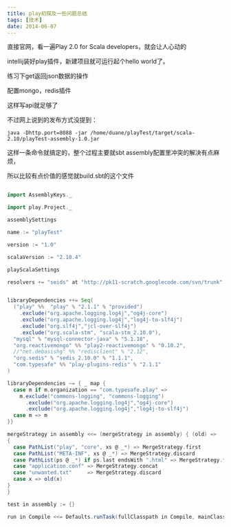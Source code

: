 ```yaml
---
title: play初探及一些问题总结
tags: [技术]
date: 2014-06-07
---
```


直接官网，看一遍Play 2.0 for Scala developers，就会让人心动的

intellij装好play插件，新建项目就可运行起个hello world了。

练习下get返回json数据的操作

配置mongo，redis插件

这样写api就足够了

不过网上说到的发布方式没提到：

	java -Dhttp.port=8088 -jar /home/duane/playTest/target/scala-2.10/playTest-assembly-1.0.jar

这样一条命令就搞定的，整个过程主要就sbt assembly配置里冲突的解决有点麻烦，

所以比较有点价值的感觉就build.sbt的这个文件

```scala

import AssemblyKeys._

import play.Project._

assemblySettings

name := "playTest"

version := "1.0"

scalaVersion := "2.10.4"

playScalaSettings

resolvers += "seids" at "http://pk11-scratch.googlecode.com/svn/trunk"


libraryDependencies ++= Seq(
  ("play" %%  "play" % "2.1.1" % "provided")
    .exclude("org.apache.logging.log4j","og4j-core")
    .exclude("org.apache.logging.log4j","log4j-to-slf4j")
    .exclude("org.slf4j","jcl-over-slf4j")
    .exclude("org.scala-stm", "scala-stm_2.10.0"),
  "mysql" % "mysql-connector-java" % "5.1.18",
  "org.reactivemongo" %% "play2-reactivemongo" % "0.10.2",
  //"net.debasishg" %% "redisclient" % "2.12",
  "org.sedis" % "sedis_2.10.0" % "1.1.1",
  "com.typesafe" %% "play-plugins-redis" % "2.1.1"
)

libraryDependencies ~= { _ map {
  case m if m.organization == "com.typesafe.play" =>
    m.exclude("commons-logging", "commons-logging")
      .exclude("org.apache.logging.log4j","og4j-core")
      .exclude("org.apache.logging.log4j","log4j-to-slf4j")
  case m => m
}}

mergeStrategy in assembly <<= (mergeStrategy in assembly) { (old) =>
{
  case PathList("play", "core", xs @ _*) => MergeStrategy.first
  case PathList("META-INF", xs @ _*) => MergeStrategy.discard
  case PathList(ps @ _*) if ps.last endsWith ".html" => MergeStrategy.first
  case "application.conf" => MergeStrategy.concat
  case "unwanted.txt"     => MergeStrategy.discard
  case x => old(x)
}
}

test in assembly := {}

run in Compile <<= Defaults.runTask(fullClasspath in Compile, mainClass in (Compile, run), runner in (Compile, run))

```

